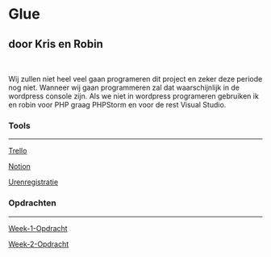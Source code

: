 
# Glue

## door Kris en Robin

<p>&nbsp;</p>  

Wij zullen niet heel veel gaan programeren dit project en zeker deze periode nog niet. Wanneer wij gaan programmeren zal dat waarschijnlijk in de wordpress console zijn. Als we niet in wordpress programeren gebruiken ik en robin voor PHP graag PHPStorm en voor de rest Visual Studio.

### Tools

***
[Trello](https://trello.com/b/e0zlZO0k/glue)

[Notion](https://www.notion.so/General-bc4e74c1abbb47c9ac330da7b4e1d48c)

[Urenregistratie](https://mediacollegeamsterdam.sharepoint.com/:x:/t/SD-F3M7BO-Opdrachtgevers20212022-GLUE/EdS78DKEhapPiJMyq92D3hABVEOJu8vl5MxaFH7nzloHuw?e=FenQjc)


### Opdrachten

***
[Week-1-Opdracht](https://mediacollegeamsterdam.sharepoint.com/:w:/t/SD-F3M7BO-Opdrachtgevers20212022-GLUE/EXG2vF-6tklHjgA6hfi89HYBvDWMUjCurYKNrPnwOxzK8w?e=RgtwyL)

[Week-2-Opdracht](https://mediacollegeamsterdam.sharepoint.com/:w:/t/SD-F3M7BO-Opdrachtgevers20212022-GLUE/EUI-O9HhUeJIikzLaPvhQ10Be33a4NwGWx4hhtwQ69Joew?e=sueKm5)

